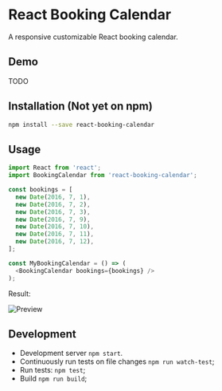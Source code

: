 # React Booking Calendar

A responsive customizable React booking calendar.

## Demo

TODO

## Installation (Not yet on npm)

```bash
npm install --save react-booking-calendar
```

## Usage

```js
import React from 'react';
import BookingCalendar from 'react-booking-calendar';

const bookings = [
  new Date(2016, 7, 1),
  new Date(2016, 7, 2),
  new Date(2016, 7, 3),
  new Date(2016, 7, 9),
  new Date(2016, 7, 10),
  new Date(2016, 7, 11),
  new Date(2016, 7, 12),
];

const MyBookingCalendar = () => (
  <BookingCalendar bookings={bookings} />
);
```

Result:

![Preview](https://github.com/kristijanbambir/react-booking-calendar/blob/master/preview.png?raw=true)

## Development

* Development server `npm start`.
* Continuously run tests on file changes `npm run watch-test`;
* Run tests: `npm test`;
* Build `npm run build`;
